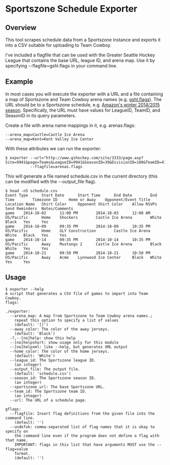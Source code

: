 # Sportszone Schedule Exporter

## Overview

This tool scrapes schedule data from a Sportszone instance and exports it into a CSV suitable for uploading to Team Cowboy.

I've included a flagfile that can be used with the Greater Seattle Hockey League that contains the base URL, league ID, and arena map. Use it by specifying --flagfile=gshl.flags in your command line.

## Example

In most cases you will execute the exporter with a URL and a file containing a map of Sportszone and Team Cowboy arena names (e.g. [gshl.flags](gshl.flags)). The URL should be to a Sportszone schedule, e.g. [Amazon's winter 2014/2015 season](http://www.gshockey.com/site/3333/page.asp?Site=9941&page=Teams&LeagueID=9941&SeasonID=39&DivisionID=100&TeamID=470&Section=Schedule). Specifically, the URL must have values for LeagueID, TeamID, and SeasonID in its query parameters.

Create a file with arena name mappings in it, e.g. arenas.flags:

    --arena_map=Castle=Castle Ice Arena
    --arena_map=Kent=Kent Valley Ice Center

With these attributes we can run the exporter:

    $ exporter --url="http://www.gshockey.com/site/3333/page.asp?Site=9941&page=Teams&LeagueID=9941&SeasonID=39&DivisionID=100&TeamID=470&Section=Schedule"
               --flagfile=arenas.flags

This will generate a file named schedule.csv in the current directory (this can be modified with the --output_file flag).

    $ head -n5 schedule.csv
    Event Type      Start Date      Start Time      End Date        End Time        Timezone ID     Home or Away    Opponent/Event Title    Location Name   Shirt Color     Opponent Shirt Color    Allow RSVPs     Send Reminders  Notes/Comments
    game    2014-10-02      11:00 PM        2014-10-03      12:00 AM        US/Pacific      Home    Shockers        Castle Ice Arena        White   Black   Yes     Yes
    game    2014-10-09      09:35 PM        2014-10-09      10:35 PM        US/Pacific      Home    GLY Construction        Castle Ice Arena        White   Black   Yes     Yes
    game    2014-10-14      09:35 PM        2014-10-14      10:35 PM        US/Pacific      Away    Mustangs 2      Castle Ice Arena        Black   White   Yes     Yes
    game    2014-10-21      09:50 PM        2014-10-21      10:50 PM        US/Pacific      Away    Acme    Lynnwood Ice Center     Black   White   Yes     Yes

## Usage

    $ exporter --help 
    A script that generates a CSV file of games to import into Team Cowboy.
    flags:
    
    ./exporter:
      --arena_map: A map from Sportszone to Team Cowboy arena names.;
        repeat this option to specify a list of values
        (default: '[]')
      --away_color: The color of the away jerseys.
        (default: 'Black')
      -?,--[no]help: show this help
      --[no]helpshort: show usage only for this module
      --[no]helpxml: like --help, but generates XML output
      --home_color: The color of the home jerseys.
        (default: 'White')
      --league_id: The Sportszone league ID.
        (an integer)
      --output_file: The output file.
        (default: 'schedule.csv')
      --season_id: The Sportszone season ID.
        (an integer)
      --sportszone_url: The base Sportszone URL.
      --team_id: The Sportszone team ID.
        (an integer)
      --url: The URL of a schedule page.
    
    gflags:
      --flagfile: Insert flag definitions from the given file into the command line.
        (default: '')
      --undefok: comma-separated list of flag names that it is okay to specify on
        the command line even if the program does not define a flag with that name.
        IMPORTANT: flags in this list that have arguments MUST use the --flag=value
        format.
        (default: '')
